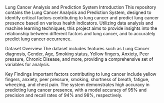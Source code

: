 Lung Cancer Analysis and Prediction System
Introduction
This repository contains the Lung Cancer Analysis and Prediction System, designed to identify critical factors contributing to lung cancer and predict lung cancer presence based on various health indicators. Utilizing data analysis and machine learning techniques, this project aims to provide insights into the relationship between different factors and lung cancer, and to accurately predict lung cancer occurrence.

Dataset Overview
The dataset includes features such as Lung Cancer diagnosis, Gender, Age, Smoking status, Yellow fingers, Anxiety, Peer pressure, Chronic Disease, and more, providing a comprehensive set of variables for analysis.

Key Findings
Important factors contributing to lung cancer include yellow fingers, anxiety, peer pressure, smoking, shortness of breath, fatigue, wheezing, and chest pain.
The system demonstrates high accuracy in predicting lung cancer presence, with a model accuracy of 95% and precision and recall rates of 94% and 98%, respectively.
